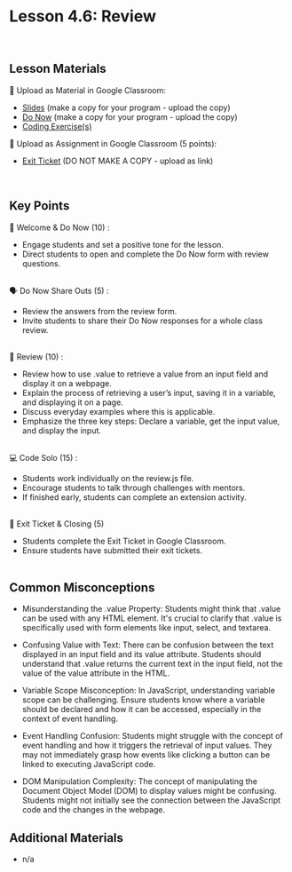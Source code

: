 # Lesson 4.6: Review

<br>

## Lesson Materials

📖 Upload as Material in Google Classroom:
- [Slides](https://docs.google.com/presentation/d/1NBpKKD_wp5pbBvXAOLi9ErAKxkU35orn_Uskf-LOKZs/edit?usp=sharing) (make a copy for your program - upload the copy)
- [Do Now](https://forms.gle/6WmFTTF1yQmDaU9F9) (make a copy for your program - upload the copy)
- [Coding Exercise(s)](https://github.com/itscodenation/int-u4l6-23-24-student-exercises)

📝 Upload as Assignment in Google Classroom (5 points):
- [Exit Ticket]() (DO NOT MAKE A COPY - upload as link)

<br>


## Key Points

👋 Welcome & Do Now (10) :
- Engage students and set a positive tone for the lesson.
- Direct students to open and complete the Do Now form with review questions.<br><br>

🗣️ Do Now Share Outs (5) :
- Review the answers from the review form.
- Invite students to share their Do Now responses for a whole class review.<br><br>

🔄 Review (10) : 
- Review how to use .value to retrieve a value from an input field and display it on a webpage.
- Explain the process of retrieving a user’s input, saving it in a variable, and displaying it on a page.
- Discuss everyday examples where this is applicable.
- Emphasize the three key steps: Declare a variable, get the input value, and display the input.<br><br>

💻 Code Solo (15) :
- Students work individually on the review.js file.
- Encourage students to talk through challenges with mentors.
- If finished early, students can complete an extension activity.<br><br>

👋 Exit Ticket & Closing (5)
- Students complete the Exit Ticket in Google Classroom.
- Ensure students have submitted their exit tickets.<br><br>


## Common Misconceptions
- Misunderstanding the .value Property: Students might think that .value can be used with any HTML element. It's crucial to clarify that .value is specifically used with form elements like input, select, and textarea.

- Confusing Value with Text: There can be confusion between the text displayed in an input field and its value attribute. Students should understand that .value returns the current text in the input field, not the value of the value attribute in the HTML.

- Variable Scope Misconception: In JavaScript, understanding variable scope can be challenging. Ensure students know where a variable should be declared and how it can be accessed, especially in the context of event handling.

- Event Handling Confusion: Students might struggle with the concept of event handling and how it triggers the retrieval of input values. They may not immediately grasp how events like clicking a button can be linked to executing JavaScript code.

- DOM Manipulation Complexity: The concept of manipulating the Document Object Model (DOM) to display values might be confusing. Students might not initially see the connection between the JavaScript code and the changes in the webpage.


## Additional Materials
- n/a
